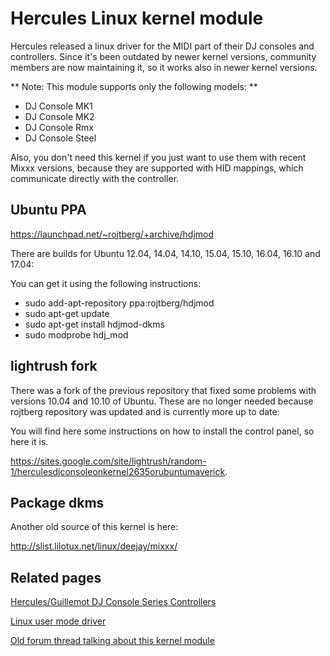 # Hercules Linux kernel module

Hercules released a linux driver for the MIDI part of their DJ consoles
and controllers. Since it's been outdated by newer kernel versions,
community members are now maintaining it, so it works also in newer
kernel versions.

\*\* Note: This module supports only the following models: \*\*

  - DJ Console MK1
  - DJ Console MK2
  - DJ Console Rmx
  - DJ Console Steel

Also, you don't need this kernel if you just want to use them with
recent Mixxx versions, because they are supported with HID mappings,
which communicate directly with the controller.

## Ubuntu PPA

<https://launchpad.net/~rojtberg/+archive/hdjmod>

There are builds for Ubuntu 12.04, 14.04, 14.10, 15.04, 15.10, 16.04,
16.10 and 17.04:

You can get it using the following instructions:

  - sudo add-apt-repository ppa:rojtberg/hdjmod
  - sudo apt-get update
  - sudo apt-get install hdjmod-dkms
  - sudo modprobe hdj\_mod

## lightrush fork

There was a fork of the previous repository that fixed some problems
with versions 10.04 and 10.10 of Ubuntu. These are no longer needed
because rojtberg repository was updated and is currently more up to
date:

You will find here some instructions on how to install the control
panel, so here it is.

<https://sites.google.com/site/lightrush/random-1/herculesdjconsoleonkernel2635orubuntumaverick>.

## Package dkms

Another old source of this kernel is here:

<http://slist.lilotux.net/linux/deejay/mixxx/>

## Related pages

[Hercules/Guillemot DJ Console Series Controllers](hercules)

[](hercules_pc_dj_console)

[Linux user mode driver](hercules_linux_usermode_driver)

[Old forum thread talking about this kernel
module](http://mixxx.org/forums/viewtopic.php?f=1&t=851)
